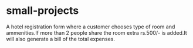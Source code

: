 # small-projects
A hotel registration form where a customer chooses type of room and ammenities.If more than 2 people share the room extra rs.500/- is added.It will also generate a bill of the total expenses.
